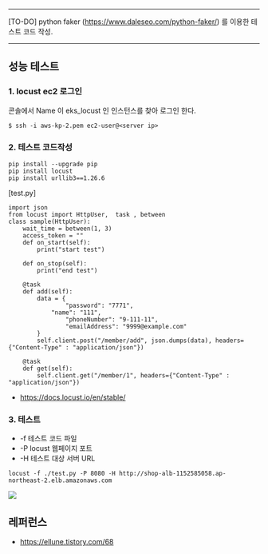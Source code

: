 ******
[TO-DO] python faker (https://www.daleseo.com/python-faker/) 를 이용한 테스트 코드 작성.
******

## 성능 테스트 ##

### 1. locust ec2 로그인 ###

콘솔에서 Name 이 eks_locust 인 인스턴스를 찾아 로그인 한다. 
```
$ ssh -i aws-kp-2.pem ec2-user@<server ip> 
```

### 2. 테스트 코드작성 ###
```
pip install --upgrade pip
pip install locust
pip install urllib3==1.26.6
```

[test.py]
```
import json
from locust import HttpUser,  task , between
class sample(HttpUser):
	wait_time = between(1, 3)
	access_token = ""
	def on_start(self):		
		print("start test")		

	def on_stop(self):		
		print("end test")		

	@task
	def add(self):
		data = {	
		    	"password": "7771",
			"name": "111",
    			"phoneNumber": "9-111-11",
    			"emailAddress": "9999@example.com"
		}
		self.client.post("/member/add", json.dumps(data), headers={"Content-Type" : "application/json"})

	@task
	def get(self):
		self.client.get("/member/1", headers={"Content-Type" : "application/json"})
```
- https://docs.locust.io/en/stable/
  
### 3. 테스트 ###

* -f 테스트 코드 파일
* -P locust 웹페이지 포트
* -H 테스트 대상 서버 URL 

```
locust -f ./test.py -P 8080 -H http://shop-alb-1152585058.ap-northeast-2.elb.amazonaws.com
```
![](https://github.com/gnosia93/eks-on-aws/blob/main/images/%20locust.png)



## 레퍼런스 ##

* https://ellune.tistory.com/68

